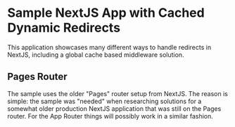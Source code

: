 # Sample NextJS App with Cached Dynamic Redirects

This application showcases many different ways to handle redirects in NextJS, including a global cache based middleware solution.

## Pages Router

The sample uses the older "Pages" router setup from NextJS.
The reason is simple: the sample was "needed" when researching solutions for a somewhat older production NextJS application that was still on the Pages router.
For the App Router things will possibly work in a similar fashion.
